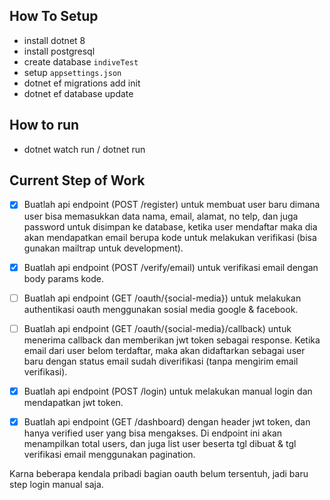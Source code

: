 
## How To Setup

 - install dotnet 8
 - install postgresql
 - create database `indiveTest`
 - setup `appsettings.json`
 - dotnet ef migrations add init
 - dotnet ef database update


## How to run
 - dotnet watch run / dotnet run

## Current Step of Work
  - [x]  Buatlah api endpoint (POST /register) untuk membuat user baru dimana user bisa memasukkan data nama, email, alamat, no telp, dan juga password untuk disimpan ke database, ketika user mendaftar maka dia akan mendapatkan email berupa kode untuk melakukan verifikasi (bisa gunakan mailtrap untuk development).
  - [x] Buatlah api endpoint (POST /verify/email) untuk verifikasi email dengan body params kode.
  - [ ] Buatlah api endpoint (GET /oauth/{social-media}) untuk melakukan authentikasi oauth menggunakan sosial media google & facebook.
  - [ ] Buatlah api endpoint (GET /oauth/{social-media}/callback) untuk menerima callback dan memberikan jwt token sebagai response. Ketika email dari user belom terdaftar, maka akan didaftarkan sebagai user baru dengan status email sudah diverifikasi (tanpa mengirim email verifikasi).
  - [x] Buatlah api endpoint (POST /login) untuk melakukan manual login dan mendapatkan jwt token.
  - [x] Buatlah api endpoint (GET /dashboard) dengan header jwt token, dan hanya verified user yang bisa mengakses. Di endpoint ini akan menampilkan total users, dan juga list user beserta tgl dibuat & tgl verifikasi email menggunakan pagination.


Karna beberapa kendala pribadi bagian oauth belum tersentuh, jadi baru step login manual saja.